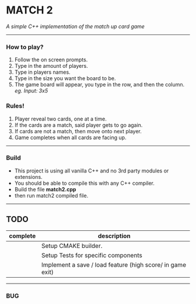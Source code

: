 # MATCH 2
*A simple C++ implementation of the match up card game*

***

### How to play?
1. Follow the on screen prompts.
2. Type in the amount of players.
3. Type in players names.
4. Type in the size you want the board to be.
5. The game board will appear, you type in the row, and then the column. *eg. Input: 3x5*

### Rules!
1. Player reveal two cards, one at a time.
2. If the cards are a match, said player gets to go again.
3. If cards are not a match, then move onto next player.
4. Game completes when all cards are facing up.

***
### Build
 - This project is using all vanilla C++ and no 3rd party modules or extensions.
 - You should be able to compile this with any C++ compiler.
  - Build the file **match2.cpp**
  - then run match2 compiled file.
***

## TODO
|complete| description|
|--------| -----------|
| | Setup CMAKE builder.|
| | Setup Tests for specific components|
| | Implement a save / load feature (high score/ in game exit)|

***
### BUG
